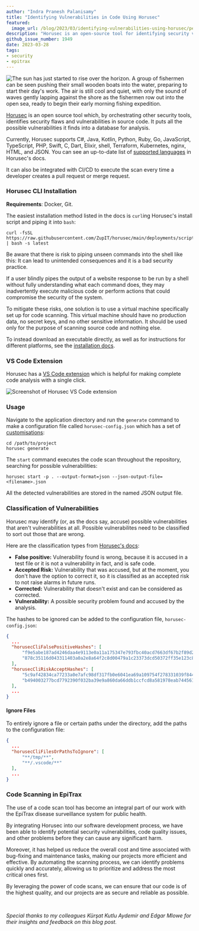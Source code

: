 ```yaml
---
author: "Indra Pranesh Palanisamy"
title: "Identifying Vulnerabilities in Code Using Horusec"
featured:
  image_url: /blog/2023/03/identifying-vulnerabilities-using-horusec/pexels-indra-pranesh-palanisamy-15837790.webp
description: "Horusec is an open-source tool for identifying security vulnerabilities in code that can help developers improve the security of their applications by detecting potential threats and suggesting corrections. Learn how to integrate Horusec into your development process and enhance your code's security."
github_issue_number: 1949
date: 2023-03-28
tags:
- security
- epitrax
---
```


![The sun has just started to rise over the horizon. A group of fishermen can be seen pushing their small wooden boats into the water, preparing to start their day's work. The air is still cool and quiet, with only the sound of waves gently lapping against the shore as the fishermen row out into the open sea, ready to begin their early morning fishing expedition.](/blog/2023/03/identifying-vulnerabilities-using-horusec/pexels-indra-pranesh-palanisamy-15837790.webp)

<!-- Photo by Indra Pranesh Palanisamy, 2022 -->

[Horusec](https://horusec.io/site/) is an open source tool which, by orchestrating other security tools, identifies security flaws and vulnerabilities in source code. It puts all the possible vulnerabilities it finds into a database for analysis.

Currently, Horusec supports C#, Java, Kotlin, Python, Ruby, Go, JavaScript, TypeScript, PHP, Swift, C, Dart, Elixir, shell, Terraform, Kubernetes, nginx, HTML, and JSON. You can see an up-to-date list of [supported languages](https://docs.horusec.io/docs/cli/analysis-tools/overview/#available-programming-languages-and-tools) in Horusec's docs.

It can also be integrated with CI/CD to execute the scan every time a developer creates a pull request or merge request.

### Horusec CLI Installation

**Requirements**: Docker, Git.

The easiest installation method listed in the docs is `curl`ing Horusec's install script and piping it into `bash`:

```plain
curl -fsSL https://raw.githubusercontent.com/ZupIT/horusec/main/deployments/scripts/install.sh | bash -s latest
```

Be aware that there is risk to piping unseen commands into the shell like this: It can lead to unintended consequences and it is a bad security practice.

If a user blindly pipes the output of a website response to be run by a shell without fully understanding what each command does, they may inadvertently execute malicious code or perform actions that could compromise the security of the system.

To mitigate these risks, one solution is to use a virtual machine specifically set up for code scanning. This virtual machine should have no production data, no secret keys, and no other sensitive information. It should be used only for the purpose of scanning source code and nothing else.

To instead download an executable directly, as well as for instructions for different platforms, see the [installation docs](https://docs.horusec.io/docs/cli/installation/).

### VS Code Extension

Horusec has a [VS Code extension](https://docs.horusec.io/docs/extensions/visual-studio-code/) which is helpful for making complete code analysis with a single click.

![Screenshot of Horusec VS Code extension](/blog/2023/03/identifying-vulnerabilities-using-horusec/horusec-vscode.webp)

### Usage

Navigate to the application directory and run the `generate` command to make a configuration file called `horusec-config.json` which has a set of [customisations](https://docs.horusec.io/docs/cli/commands-and-flags/#global-flags):

```plain
cd /path/to/project
horusec generate
```

The `start` command executes the code scan throughout the repository, searching for possible vulnerabilities:

```plain
horusec start -p . --output-format=json --json-output-file=<filename>.json
```

All the detected vulnerabilities are stored in the named JSON output file.

### Classification of Vulnerabilities

Horusec may identify (or, as the docs say, accuse) possible vulnerabilities that aren't vulnerabilities at all. Possible vulnerabilites need to be classified to sort out those that are wrong.

Here are the classification types from [Horusec's docs](https://docs.horusec.io/docs/tutorials/how-to-classify-a-vulnerability/#classification-types):

- **False positive:** Vulnerability found is wrong, because it is accused in a test file or it is not a vulnerability in fact, and is safe code.
- **Accepted Risk:** Vulnerability that was accused, but at the moment, you don't have the option to correct it, so it is classified as an accepted risk to not raise alarms in future runs.
- **Corrected:** Vulnerability that doesn't exist and can be considered as corrected.
- **Vulnerability:** A possible security problem found and accused by the analysis.

The hashes to be ignored can be added to the configuration file, `horusec-config.json`:

```json
{
  ...
  "horusecCliFalsePositiveHashes": [
      "f9e5abe187ad4246daa4e9113e0a11a175347e793fbc40acd7663df67b2f89d2",
      "878c35116d043311403a0a2e8a64f2c8d00479a1c23373dcd50372ff35e123c8"
  ],
  "horusecCliRiskAcceptHashes": [
      "5c9af42834ca77233a0e7afc98df317fb0e6041ea69a109754f278331039f844",
      "b494003277bcd7792390f032ba39e9a860da66ddb1ccfcd8a581978eab744561"
  ],
  ...
}
```

#### Ignore Files

To entirely ignore a file or certain paths under the directory, add the paths to the configuration file:

```json
{
  ...
  "horusecCliFilesOrPathsToIgnore": [
      "**/tmp/**",
      "**/.vscode/**"
  ],
  ...
}
```

### Code Scanning in EpiTrax

The use of a code scan tool has become an integral part of our work with the EpiTrax disease surveillance system for public health.

By integrating Horusec into our software development process, we have been able to identify potential security vulnerabilities, code quality issues, and other problems before they can cause any significant harm.

Moreover, it has helped us reduce the overall cost and time associated with bug-fixing and maintenance tasks, making our projects more efficient and effective. By automating the scanning process, we can identify problems quickly and accurately, allowing us to prioritize and address the most critical ones first.

By leveraging the power of code scans, we can ensure that our code is of the highest quality, and our projects are as secure and reliable as possible.

<br>

_Special thanks to my colleagues Kürşat Kutlu Aydemir and Edgar Mlowe for their insights and feedback on this blog post._
